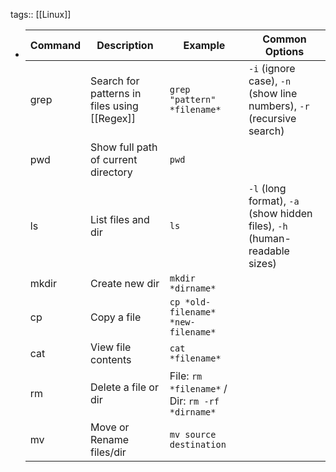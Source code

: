tags:: [[Linux]]

- |Command      |Description |Example|Common Options|
  |--|--|--|--|
  |grep|Search for patterns in files using [[Regex]]|`grep "pattern" *filename*`|`-i` (ignore case), `-n` (show line numbers), `-r` (recursive search)|
  |pwd   |Show full path of current directory|`pwd`      ||
  |ls|List files and dir|`ls`|`-l` (long format), `-a` (show hidden files), `-h` (human-readable sizes)|
  |mkdir|Create new dir|`mkdir *dirname*`||
  |cp|Copy a file|`cp *old-filename* *new-filename*`||
  |cat|View file contents|`cat *filename*`||
  |rm |Delete a file or dir|File: `rm *filename*` / Dir: `rm -rf *dirname*`||
  |mv|Move or Rename files/dir|`mv source destination`||